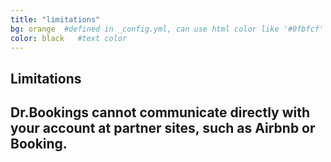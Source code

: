 ```yaml
---
title: "limitations"
bg: orange  #defined in _config.yml, can use html color like '#0fbfcf'
color: black   #text color
---
```



## Limitations

## Dr.Bookings cannot communicate directly with your account at partner sites, such as Airbnb or Booking.
